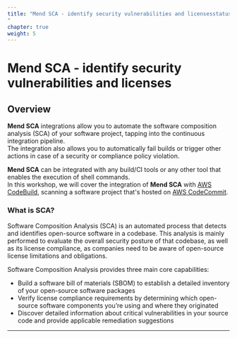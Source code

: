```yaml
---
title: "Mend SCA - identify security vulnerabilities and licensesstatus
"
chapter: true
weight: 5
---
```


# Mend SCA - identify security vulnerabilities and licenses

## Overview
**Mend SCA** integrations allow you to automate the software composition analysis (SCA) of your software project, tapping into the continuous integration pipeline.  
The integration also allows you to automatically fail builds or trigger other actions in case of a security or compliance policy violation.  

**Mend SCA** can be integrated with any build/CI tools or any other tool that enables the execution of shell commands.  
In this workshop, we will cover the integration of **Mend SCA** with [AWS CodeBuild](https://aws.amazon.com/codebuild/), scanning a software project that's hosted on [AWS CodeCommit](https://aws.amazon.com/codecommit/).

### What is SCA?
Software Composition Analysis (SCA) is an automated process that detects and identifies open-source software in a codebase. This analysis is mainly performed to evaluate the overall security posture of that codebase, as well as its license compliance, as companies need to be aware of open-source license limitations and obligations.

Software Composition Analysis provides three main core capabilities:

- Build a software bill of materials (SBOM) to establish a detailed inventory of your open-source software packages
- Verify license compliance requirements by determining which open-source software components you’re using and where they originated
- Discover detailed information about critical vulnerabilities in your source code and provide applicable remediation suggestions

<hr>
